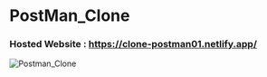 # PostMan_Clone

### Hosted Website : https://clone-postman01.netlify.app/

![Postman_Clone](https://github.com/Omansh14/PostMan_Clone/assets/103351069/dd04f0db-e0e9-4f69-ba1a-9859a670fb69)



